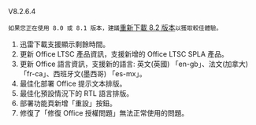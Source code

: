 V8.2.6.4

`如果您正在使用 8.0 或 8.1 版本，建議`[重新下載 8.2 版本](https://otp.landian.vip/)`以獲取較佳體驗。`

1. 迅雷下載支援顯示剩餘時間。
2. 更新 Office LTSC 產品資訊，支援新增的 Office LTSC SPLA 產品。
3. 更新 Office 語言資訊，支援新的語言: 英文(英國) 「en-gb」、法文(加拿大) 「fr-ca」、西班牙文(墨西哥) 「es-mx」。
4. 最佳化部署 Office 提示文本排版。
5. 最佳化預設情況下的 RTL 語言排版。
6. 部署功能頁新增「重設」按鈕。
7. 修復了「修復 Office 授權問題」無法正常使用的問題。
